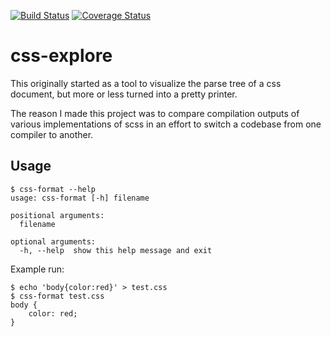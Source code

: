 [![Build Status](https://travis-ci.org/asottile/css-explore.svg?branch=master)](https://travis-ci.org/asottile/css-explore)
[![Coverage Status](https://img.shields.io/coveralls/asottile/css-explore.svg?branch=master)](https://coveralls.io/r/asottile/css-explore)

css-explore
==========

This originally started as a tool to visualize the parse tree of a css
document, but more or less turned into a pretty printer.

The reason I made this project was to compare compilation outputs of various
implementations of scss in an effort to switch a codebase from one compiler
to another.

## Usage

```
$ css-format --help
usage: css-format [-h] filename

positional arguments:
  filename

optional arguments:
  -h, --help  show this help message and exit
```

Example run:

```
$ echo 'body{color:red}' > test.css
$ css-format test.css
body {
    color: red;
}
```
